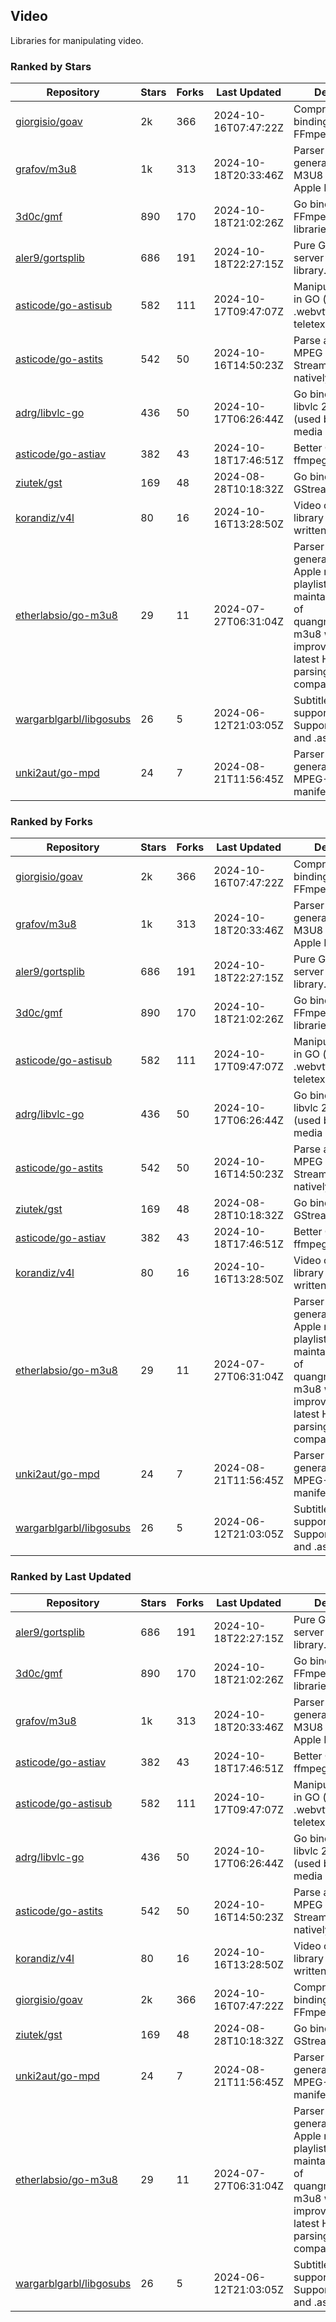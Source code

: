 ## Video

Libraries for manipulating video.

### Ranked by Stars

| Repository | Stars | Forks | Last Updated | Description | 
|------------|-------|-------|--------------|-------------|
| [giorgisio/goav](https://github.com/giorgisio/goav) | 2k | 366 | 2024-10-16T07:47:22Z |  Comprehensive Go bindings for FFmpeg. |
| [grafov/m3u8](https://github.com/grafov/m3u8) | 1k | 313 | 2024-10-18T20:33:46Z |  Parser and generator library of M3U8 playlists for Apple HLS. |
| [3d0c/gmf](https://github.com/3d0c/gmf) | 890 | 170 | 2024-10-18T21:02:26Z |  Go bindings for FFmpeg av\* libraries. |
| [aler9/gortsplib](https://github.com/aler9/gortsplib) | 686 | 191 | 2024-10-18T22:27:15Z |  Pure Go RTSP server and client library. |
| [asticode/go-astisub](https://github.com/asticode/go-astisub) | 582 | 111 | 2024-10-17T09:47:07Z |  Manipulate subtitles in GO (.srt, .stl, .ttml, .webvtt, .ssa/.ass, teletext, .smi, etc.). |
| [asticode/go-astits](https://github.com/asticode/go-astits) | 542 | 50 | 2024-10-16T14:50:23Z |  Parse and demux MPEG Transport Streams (.ts) natively in GO. |
| [adrg/libvlc-go](https://github.com/adrg/libvlc-go) | 436 | 50 | 2024-10-17T06:26:44Z |  Go bindings for libvlc 2.X/3.X/4.X (used by the VLC media player). |
| [asticode/go-astiav](https://github.com/asticode/go-astiav) | 382 | 43 | 2024-10-18T17:46:51Z |  Better C bindings for ffmpeg in GO. |
| [ziutek/gst](https://github.com/ziutek/gst) | 169 | 48 | 2024-08-28T10:18:32Z |  Go bindings for GStreamer. |
| [korandiz/v4l](https://github.com/korandiz/v4l) | 80 | 16 | 2024-10-16T13:28:50Z |  Video capture library for Linux, written in Go. |
| [etherlabsio/go-m3u8](https://github.com/etherlabsio/go-m3u8) | 29 | 11 | 2024-07-27T06:31:04Z |  Parser and generator library for Apple m3u8 playlists. Actively maintained version of quangngotan95/go-m3u8 with improvements and latest HLS playlist parsing compatibility. |
| [wargarblgarbl/libgosubs](https://github.com/wargarblgarbl/libgosubs) | 26 | 5 | 2024-06-12T21:03:05Z |  Subtitle format support for go. Supports .srt, .ttml, and .ass. |
| [unki2aut/go-mpd](https://github.com/unki2aut/go-mpd) | 24 | 7 | 2024-08-21T11:56:45Z |  Parser and generator library for MPEG-DASH manifest files. |

### Ranked by Forks

| Repository | Stars | Forks | Last Updated | Description | 
|------------|-------|-------|--------------|-------------|
| [giorgisio/goav](https://github.com/giorgisio/goav) | 2k | 366 | 2024-10-16T07:47:22Z |  Comprehensive Go bindings for FFmpeg. |
| [grafov/m3u8](https://github.com/grafov/m3u8) | 1k | 313 | 2024-10-18T20:33:46Z |  Parser and generator library of M3U8 playlists for Apple HLS. |
| [aler9/gortsplib](https://github.com/aler9/gortsplib) | 686 | 191 | 2024-10-18T22:27:15Z |  Pure Go RTSP server and client library. |
| [3d0c/gmf](https://github.com/3d0c/gmf) | 890 | 170 | 2024-10-18T21:02:26Z |  Go bindings for FFmpeg av\* libraries. |
| [asticode/go-astisub](https://github.com/asticode/go-astisub) | 582 | 111 | 2024-10-17T09:47:07Z |  Manipulate subtitles in GO (.srt, .stl, .ttml, .webvtt, .ssa/.ass, teletext, .smi, etc.). |
| [adrg/libvlc-go](https://github.com/adrg/libvlc-go) | 436 | 50 | 2024-10-17T06:26:44Z |  Go bindings for libvlc 2.X/3.X/4.X (used by the VLC media player). |
| [asticode/go-astits](https://github.com/asticode/go-astits) | 542 | 50 | 2024-10-16T14:50:23Z |  Parse and demux MPEG Transport Streams (.ts) natively in GO. |
| [ziutek/gst](https://github.com/ziutek/gst) | 169 | 48 | 2024-08-28T10:18:32Z |  Go bindings for GStreamer. |
| [asticode/go-astiav](https://github.com/asticode/go-astiav) | 382 | 43 | 2024-10-18T17:46:51Z |  Better C bindings for ffmpeg in GO. |
| [korandiz/v4l](https://github.com/korandiz/v4l) | 80 | 16 | 2024-10-16T13:28:50Z |  Video capture library for Linux, written in Go. |
| [etherlabsio/go-m3u8](https://github.com/etherlabsio/go-m3u8) | 29 | 11 | 2024-07-27T06:31:04Z |  Parser and generator library for Apple m3u8 playlists. Actively maintained version of quangngotan95/go-m3u8 with improvements and latest HLS playlist parsing compatibility. |
| [unki2aut/go-mpd](https://github.com/unki2aut/go-mpd) | 24 | 7 | 2024-08-21T11:56:45Z |  Parser and generator library for MPEG-DASH manifest files. |
| [wargarblgarbl/libgosubs](https://github.com/wargarblgarbl/libgosubs) | 26 | 5 | 2024-06-12T21:03:05Z |  Subtitle format support for go. Supports .srt, .ttml, and .ass. |

### Ranked by Last Updated

| Repository | Stars | Forks | Last Updated | Description | 
|------------|-------|-------|--------------|-------------|
| [aler9/gortsplib](https://github.com/aler9/gortsplib) | 686 | 191 | 2024-10-18T22:27:15Z |  Pure Go RTSP server and client library. |
| [3d0c/gmf](https://github.com/3d0c/gmf) | 890 | 170 | 2024-10-18T21:02:26Z |  Go bindings for FFmpeg av\* libraries. |
| [grafov/m3u8](https://github.com/grafov/m3u8) | 1k | 313 | 2024-10-18T20:33:46Z |  Parser and generator library of M3U8 playlists for Apple HLS. |
| [asticode/go-astiav](https://github.com/asticode/go-astiav) | 382 | 43 | 2024-10-18T17:46:51Z |  Better C bindings for ffmpeg in GO. |
| [asticode/go-astisub](https://github.com/asticode/go-astisub) | 582 | 111 | 2024-10-17T09:47:07Z |  Manipulate subtitles in GO (.srt, .stl, .ttml, .webvtt, .ssa/.ass, teletext, .smi, etc.). |
| [adrg/libvlc-go](https://github.com/adrg/libvlc-go) | 436 | 50 | 2024-10-17T06:26:44Z |  Go bindings for libvlc 2.X/3.X/4.X (used by the VLC media player). |
| [asticode/go-astits](https://github.com/asticode/go-astits) | 542 | 50 | 2024-10-16T14:50:23Z |  Parse and demux MPEG Transport Streams (.ts) natively in GO. |
| [korandiz/v4l](https://github.com/korandiz/v4l) | 80 | 16 | 2024-10-16T13:28:50Z |  Video capture library for Linux, written in Go. |
| [giorgisio/goav](https://github.com/giorgisio/goav) | 2k | 366 | 2024-10-16T07:47:22Z |  Comprehensive Go bindings for FFmpeg. |
| [ziutek/gst](https://github.com/ziutek/gst) | 169 | 48 | 2024-08-28T10:18:32Z |  Go bindings for GStreamer. |
| [unki2aut/go-mpd](https://github.com/unki2aut/go-mpd) | 24 | 7 | 2024-08-21T11:56:45Z |  Parser and generator library for MPEG-DASH manifest files. |
| [etherlabsio/go-m3u8](https://github.com/etherlabsio/go-m3u8) | 29 | 11 | 2024-07-27T06:31:04Z |  Parser and generator library for Apple m3u8 playlists. Actively maintained version of quangngotan95/go-m3u8 with improvements and latest HLS playlist parsing compatibility. |
| [wargarblgarbl/libgosubs](https://github.com/wargarblgarbl/libgosubs) | 26 | 5 | 2024-06-12T21:03:05Z |  Subtitle format support for go. Supports .srt, .ttml, and .ass. |

